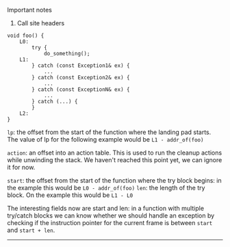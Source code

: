 Important notes
1. Call site headers
```
void foo() {
    L0:
        try {
            do_something();
    L1:
        } catch (const Exception1& ex) {
            ...
        } catch (const Exception2& ex) {
            ...
        } catch (const ExceptionN& ex) {
            ...
        } catch (...) {
        }
    L2:
}
```

`lp`: the offset from the start of the function where the landing pad starts. The value of lp for the following example would be `L1 - addr_of(foo)`

`action`: an offset into an action table. This is used to run the cleanup actions while unwinding the stack. We haven't reached this point yet, we can ignore it for now.

`start`: the offset from the start of the function where the try block begins: in the example this would be `L0 - addr_of(foo)`
`len`: the length of the try block. On the example this would be `L1 - L0`

The interesting fields now are start and len: in a function with multiple try/catch blocks we can know whether we should handle an exception by checking if the instruction pointer for the current frame is between `start` and `start + len`.

------------------------------------------------------------------------------------------------------------------------------------------

